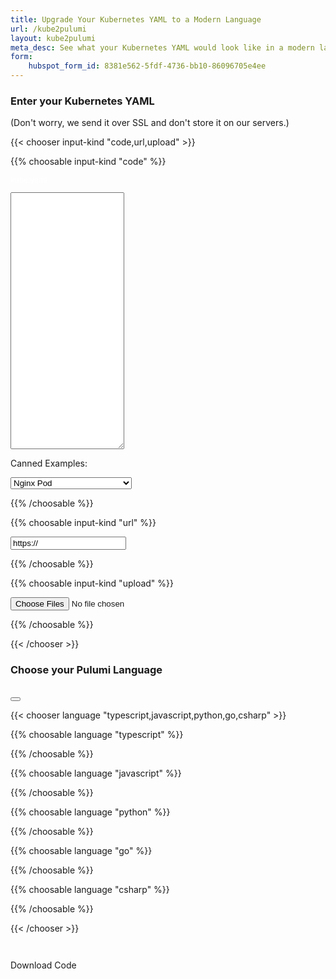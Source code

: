```yaml
---
title: Upgrade Your Kubernetes YAML to a Modern Language
url: /kube2pulumi
layout: kube2pulumi
meta_desc: See what your Kubernetes YAML would look like in a modern language thanks to Pulumi.
form:
    hubspot_form_id: 8381e562-5fdf-4736-bb10-86096705e4ee
---
```


<!-- Load up various Prism JS/CSS files needed to dynamically colorize results -->
<script type="text/javascript" src="https://cdnjs.cloudflare.com/ajax/libs/prism/1.20.0/prism.min.js" data-manual></script>
<script type="text/javascript" src="https://cdnjs.cloudflare.com/ajax/libs/prism/1.20.0/components/prism-javascript.min.js" data-manual></script>
<script type="text/javascript" src="https://cdnjs.cloudflare.com/ajax/libs/prism/1.20.0/components/prism-typescript.min.js" data-manual></script>
<script type="text/javascript" src="https://cdnjs.cloudflare.com/ajax/libs/prism/1.20.0/components/prism-python.min.js" data-manual></script>
<script type="text/javascript" src="https://cdnjs.cloudflare.com/ajax/libs/prism/1.20.0/components/prism-python.min.js" data-manual></script>
<script type="text/javascript" src="https://cdnjs.cloudflare.com/ajax/libs/prism/1.20.0/components/prism-go.min.js" data-manual></script>
<script type="text/javascript" src="https://cdnjs.cloudflare.com/ajax/libs/prism/1.20.0/components/prism-csharp.min.js" data-manual></script>
<link rel="stylesheet" type="text/css" href="https://cdnjs.cloudflare.com/ajax/libs/prism/1.20.0/themes/prism.min.css" />
<!-- JS for dynamically creating and downloading source as zips. -->
<script type="text/javascript" src="https://cdnjs.cloudflare.com/ajax/libs/jszip/3.5.0/jszip.min.js"></script>
<script type="text/javascript" src="https://cdnjs.cloudflare.com/ajax/libs/FileSaver.js/2.0.2/FileSaver.min.js"></script>

<div class="w-full mx-auto md:flex">

<div class="md:w-1/2 md:mr-2">

<h3 class="text-gray-700 text-center">Enter your Kubernetes YAML</h3>
<div class="text-gray-500 text-center m-1 -mb-2 text-xs">
    (Don't worry, we send it over SSL and don't store it on our servers.)
</div>

{{< chooser input-kind "code,url,upload" >}}

{{% choosable input-kind "code" %}}

<p class="m-0 -mt-4 p-2 bg-purple-300 text-white font-bold font-mono font-xs"
    style="font-size: 0.75rem !important; color: #fff !important">kube.yaml</p>
<textarea id="terraform-code" rows="27"
    class="w-full px-6 py-4 text-gray-700 text-sm font-mono overflow-y-scroll overflow-x-hidden whitespace-pre"
    title="Enter a single-file YAML manifest's text; see the 'UPLOAD' tab for multi-file programs">
</textarea>

<p class="text-gray-700 text-xs mb-1">
    Canned Examples:
</p>
<select id="terraform-canned-example" class="text-gray-700 text-xs">
    <option id=""></option>
    <option id="nginx_pod" selected>Nginx Pod</option>
    <option id="pulumi_operator">Pulumi Operator Deployment</option>
    <option id="auth">Auth Roles</option>
</select>

{{% /choosable %}}

{{% choosable input-kind "url" %}}

<input id="terraform-url" type="text" class="px-6 py-4 text-gray-700 text-sm w-full" value="https://"
    title="Enter a URL to a single YAML file (e.g., https://raw.githubusercontent.com/kubernetes/examples/master/guestbook/frontend-deployment.yaml); see the 'UPLOAD' tab for multiple files">
</input>

{{% /choosable %}}

{{% choosable input-kind "upload" %}}

<input id="terraform-upload" type="file" multiple class="px-6 py-4 text-gray-700 text-sm w-full">
</input>

{{% /choosable %}}

{{< /chooser >}}

</div>

<div class="md:w-1/2 md:ml-2">

<h3 class="text-gray-700 text-center">Choose your Pulumi Language</h3>
<div class="text-gray-500 text-center m-1 -mb-2 text-xs">
    &nbsp;
</div>

<div id="pulumi-code-download-icon" class="float-right mt-4 mr-1 hidden">
    <button class="copy-button" onclick="downloadCode()"><i class="fa fa-download text-xl" title="Download"></i></button>
</div>

{{< chooser language "typescript,javascript,python,go,csharp" >}}

{{% choosable language "typescript" %}}

<div id="pulumi-code-typescript-files" class="m-0 p-0"></div>

{{% /choosable %}}

{{% choosable language "javascript" %}}

<div id="pulumi-code-javascript-files" class="m-0 p-0"></div>

{{% /choosable %}}

{{% choosable language "python" %}}

<div id="pulumi-code-python-files" class="m-0 p-0"></div>

{{% /choosable %}}

{{% choosable language "go" %}}

<div id="pulumi-code-go-files" class="m-0 p-0"></div>

{{% /choosable %}}

{{% choosable language "csharp" %}}

<div id="pulumi-code-csharp-files" class="m-0 p-0"></div>

{{% /choosable %}}

{{< /chooser >}}

</div>

</div>

<pre id="pulumi-errors" class="text-center text-xs font-bold font-mono bg-gray-200 border-0 hidden" style="color:#ff0000"></pre>
<pre id="pulumi-warnings" class="text-center text-xs font-bold font-mono bg-gray-200 border-0 hidden" style="color:#cc6600"></pre>

<script>
// Extracts a query string variable from the browser's location.
function getQueryVariable(variable) {
    var query = window.location.search.substring(1);
    var vars = query.split("&");

    for (var i = 0; i < vars.length; i++) {
        var pair = vars[i].split("=");

        if (pair[0] === variable) {
            return decodeURIComponent(pair[1].replace(/\+/g, "%20"));
        }
    }
}

function getCurrentInputKind() {
    var ik;
    $("pulumi-chooser[type='input-kind'] > ul > li.active > a").each(function (i, e) {
        ik = $(e).text().trim().toLowerCase();
        return false;
    });
    return ik;
}

function setCurrentInputKind(ik) {
    $("pulumi-chooser[type='input-kind'] > ul > li > a").each(function (i, e) {
        if ($(e).text().trim().toLowerCase() === ik) {
            $(e)[0].click();
            return false;
        }
    });
}

function getCurrentLanguage() {
    var cl;
    $("pulumi-chooser[type='language'] > ul > li.active > a").each(function (i, e) {
        cl = e.innerText.trim().toLowerCase();
        return false;
    });
    return cl;
}

// currentCode will be updated to keep track of the currently converted code files. This
// is updated by convertCode and referenced from downloadCode to turn them into a ZIP for downloading.
var currentCodeFiles = {};

function clearLanguageFiles(language) {
    $("#pulumi-code-"+language+"-files").text("");
    $("#pulumi-code-download-icon").hide();
    $("#pulumi-code-download-button").addClass([ "opacity-50", "cursor-not-allowed" ]);
    currentCodeFiles = {};
}

function addLanguageFile(language, fn, code) {
    // Track this in the current list of files.
    currentCodeFiles[fn] = code;

    // Try to colorize the code first.
    if (window.Prism) {
        try {
            code = window.Prism.highlight(code, Prism.languages[language], language);
        } catch (err) {
            console.log("code highlighting failed: " + err);
        }
    } else {
        console.log("no code highlighting available");
    }

    let files = $(`#pulumi-code-${language}-files`);
    let fileno = files.children().length;
    let filediv = `pulumi-code-${language}-${fileno}`;
    files.append(`
        <p class="m-0 ${fileno == 0 ? "" : "-mt-4"} p-2 bg-purple-300 text-white font-bold font-mono font-xs"
            style="font-size: 0.75rem !important; color: #fff !important">${fn}</p>
        <div class="highlight" id="${filediv}">
            <pre class="chroma"><code class="language-typescript"
                style="font-size: 14px !important;font-family:Source Code Pro, Menlo, Monaco, Consolas, 'Liberation Mono', 'Courier New', monospace" data-lang="typescript">${code}</code></pre>
            <div class="copy-button-container">
                <pulumi-tooltip>
                    <button class="copy-button"><i class="far fa-copy copy text-xl"></i></button>
                    <span slot="content">Click to copy</span>
                </pulumi-tooltip>
            </div>
        </div>
    `);
    $("#code[class*=language-], pre[class*=language-]").css("font-size", "14px");

    addCopyButton($(`#${filediv}`));
}

var couldNotConvertError =`<div id="couldnt-convert-code" class="container mx-auto pt-8">
    <div class="text-center max-w-2xl mx-auto">
        <h3>Sorry, we couldn't convert your code.</h3><br>
        <p class="text-lg mt-0 mb-16">
            There may be a problem with the code you submitted, or it might use a feature the
            converter doesn't yet support. To work with an engineer to help with your evaluation, please
            <a href="{{< relref "/about#contactus" >}})" class="link">contact us</a> or
            <a href="https://slack.pulumi.com" class="link">join our Community Slack</a>. We are here to help!
        </p>
    </div>
</div>
`;

// Display the "could not convert" boilerplate.
function displayCouldNotConvert(language) {
    clearLanguageFiles(language);
    $("#pulumi-code-"+language+"-files").html(couldNotConvertError);
}

// Now set up our event handler for conversion.
function convertCode(language) {
    // If we got called without an explicit language, look it up.
    language = language || getCurrentLanguage();

    // Get the currently chosen language by looking up the active language chooser tab.
    let languageTextbox = language;
    if (language === "c#") {
        language = "csharp";
        languageTextbox = "csharp";
    } else if (language === "javascript") {
        language = "typescript";
        languageTextbox = "javascript";
    }

    // Clear the current fields.
    $("#pulumi-errors").hide();
    $("#pulumi-warnings").hide();
    clearLanguageFiles(languageTextbox);

    // Now read the various possible code sources.
    let tfCode = $("#terraform-code").val();
    let tfUrl = $("#terraform-url").val();
    let tfUploadFiles = $("#terraform-upload")[0].files;
    if (tfUrl === "https://") {
        tfUrl = "";
    }

    // Read the input kind and verify that we've got what we need.
    let tfIk = getCurrentInputKind();
    switch (tfIk) {
    case "url":
        if (tfUrl === "") {
            $("#pulumi-errors").text("Error: Please enter a URL for the code to convert above, and then try again");
            $("#pulumi-errors").show();
            return;
        }
        break;
    case "upload":
        if (!tfUploadFiles || !tfUploadFiles.length) {
            $("#pulumi-errors").text("Error: Please choose code files to upload above, and then try again");
            $("#pulumi-errors").show();
            return;
        }
        break;
    default: // "code"
        if (tfCode === "") {
            $("#pulumi-errors").text("Error: Please enter the code to convert above, and then try again");
            $("#pulumi-errors").show();
            return;
        }
        break;
    }

    // Add some "waiting" touches.
    $(document.body).css({ "cursor": "wait" });
    $("#terraform-code, #terraform-url").css({ "cursor": "wait" });
    $("pulumi-chooser[type='language'] > ul > li > a").css({ "cursor": "wait" });
    addLanguageFile(languageTextbox, "…", "…");

    // Post to the endpoint and then, afterwards, add the result to the textbox.
    let post = {
        url: "https://1qm03yusb2.execute-api.us-west-2.amazonaws.com/stage/convertKube",
    };
    if (tfIk === "upload") {
        // If uploading files, we need to take a slightly more complex path.
        var fd = new FormData();
        for (let i = 0; i < tfUploadFiles.length; i++) {
            fd.append("file", tfUploadFiles[i]);
        }
        post.data = fd;
        post.processData = false;
        post.contentType = false;

        // Since the payload is the multipart form upload, send the language in the querystring.
        post.url += "?language=" + language;
    } else {
        switch (tfIk) {
        case "url":
            post.data = JSON.stringify({ url: tfUrl, language: language });
            break;
        default: // "code"
            post.data = JSON.stringify({ code: tfCode, language: language });
            break;
        }
        post.dataType = "json";
    }
    $.post(post)
        .done(function(data) {
            clearLanguageFiles(languageTextbox);

            if (data.files) {
                let filenames = Object.keys(data.files);
                filenames.sort();
                for (let i = 0; i < filenames.length; i++) {
                    let fn = filenames[i];
                    let code = data.files[fn];
                    addLanguageFile(languageTextbox, fn, code);
                }
                $("#pulumi-code-download-icon").show();
                $("#pulumi-code-download-button").removeClass([ "opacity-50", "cursor-not-allowed" ]);
            } else {
                displayCouldNotConvert(languageTextbox);
            }

            if (data.diagnostics) {
                $("#pulumi-warnings").text(data.diagnostics);
                $("#pulumi-warnings").show();
            }
        })
        .fail(function(err) {
            let errorText = "An unspecified error occurred";
            if (err) {
                if (err.responseText) {
                    errorText = err.responseText;
                    try {
                        let errdata = JSON.parse(err.responseText);
                        if (errdata.error) {
                            errorText = errdata.error;
                        }
                    } catch {
                        // ignore.
                    }
                }
                errorText += " [" + err.statusText + " " + err.status + "]";
            }
            $("#pulumi-errors").text(errorText);
            $("#pulumi-errors").show();
            displayCouldNotConvert(languageTextbox);
        }).
        always(function() {
            $(document.body).css({ "cursor": "default" });
            $("#terraform-code, #terraform-url").css({ "cursor": "text" });
            $("pulumi-chooser[type='language'] > ul > li > a").css({ "cursor": "pointer" });
        });
}

// downloadCode downloads the currently converted code, if available.
function downloadCode() {
    let zip = new JSZip();
    for (let fn of Object.keys(currentCodeFiles)) {
        zip.file(fn, currentCodeFiles[fn]);
    }
    zip.generateAsync({ type: "blob" }).then(function(content) {
        // Use FileSaver.js to save the file, triggering download in the user's browser.
        saveAs(content, "kube2pulumi.zip");
    });
}

function getCannedExample(id) {
    if (id === undefined) {
        // Look up the currently selected example ID.
        id = $("#terraform-canned-example").children("option:selected").attr("id");
    }

    let comment = "#"; // to suppress Markdown lint errors.
    switch (id) {
        case "":
            return "";

        case "nginx_pod":
            return `apiVersion: v1
kind: Pod
metadata:
  namespace: frontend
  name: nginx
spec:
  containers:
    - name: nginx
      image: nginx:1.14-alpine
      resources:
        limits:
          memory: 20Mi
          cpu: 0.2

`;

        case "pulumi_operator":
            return `
apiVersion: apps/v1
kind: Deployment
metadata:
  name: pulumi-kubernetes-operator
spec:
  replicas: 1
  selector:
    matchLabels:
      name: pulumi-kubernetes-operator
  template:
    metadata:
      labels:
        name: pulumi-kubernetes-operator
    spec:
      serviceAccountName: pulumi-kubernetes-operator
      imagePullSecrets:
        - name: pulumi-kubernetes-operator
      containers:
        - name: pulumi-kubernetes-operator
          image: pulumi/pulumi-kubernetes-operator:v0.0.2
          command:
            - pulumi-kubernetes-operator
          args:
            - "--zap-level=debug"
          imagePullPolicy: Always
          env:
            - name: WATCH_NAMESPACE
              valueFrom:
                fieldRef:
                  fieldPath: metadata.namespace
            - name: POD_NAME
              valueFrom:
                fieldRef:
                  fieldPath: metadata.name
            - name: OPERATOR_NAME
              value: "pulumi-kubernetes-operator"
`;

        case "auth":
            return `
apiVersion: rbac.authorization.k8s.io/v1
kind: Role
metadata:
  creationTimestamp: null
  name: pulumi-kubernetes-operator
rules:
  \- apiGroups:
      - ""
    resources:
      - pods
      - services
      - services/finalizers
      - endpoints
      - persistentvolumeclaims
      - events
      - configmaps
      - secrets
    verbs:
      - create
      - delete
      - get
      - list
      - patch
      - update
      - watch
  \- apiGroups:
      - apps
    resources:
      - deployments
      - daemonsets
      - replicasets
      - statefulsets
    verbs:
      - create
      - delete
      - get
      - list
      - patch
      - update
      - watch
  \- apiGroups:
      - monitoring.coreos.com
    resources:
      - servicemonitors
    verbs:
      - get
      - create
  \- apiGroups:
      - apps
    resourceNames:
      - pulumi-kubernetes-operator
    resources:
      - deployments/finalizers
    verbs:
      - update
  \- apiGroups:
      - ""
    resources:
      - pods
    verbs:
      - get
  \- apiGroups:
      - apps
    resources:
      - replicasets
      - deployments
    verbs:
      - get
  \- apiGroups:
      - pulumi.com
    resources:
      - '*'
    verbs:
      - create
      - delete
      - get
      - list
      - patch
      - update
      - watch
`;

        default:
            throw new Error("unrecognized canned example ID: " + id);
    }
}

function loadCannedExample(id) {
    $("#terraform-code").val(getCannedExample(id));
}

window.onload = function() {
    $(document).ready(function() {
        // If there are querystring parameters populate the fields.
        let tfUrl = getQueryVariable("url");
        let tfCode = getQueryVariable("code");
        if (tfUrl) {
            $("#terraform-url").val(tfUrl);
            setCurrentInputKind("url");
        } else {
            if (tfCode) {
                $("#terraform-code").val(tfCode);
            } else {
                loadCannedExample();
            }
            setCurrentInputKind("code");
        }

        // We auto-submit the code based on user interaction, including (1) after they finish typing,
        // (2) if they hit enter in the URL box, (3) after selecting files to upload, and (4) when
        // switching the language in the right-hand converted code box.

        // After a while of no typing, submit.
        var typingTimer;
        let doneTypingMs = 1500;
        $("#terraform-code").keyup(function (e) {
            clearTimeout(typingTimer);
            if ($(this).val() !== "") {
                typingTimer = setTimeout(convertCode, doneTypingMs);
            }
        });
        $("#terraform-code").keydown(function (e) {
            clearTimeout(typingTimer);
        });
        $("#terraform-url").keyup(function (e) {
            clearTimeout(typingTimer);
            if ($(this).val() !== "" && e.which !== 13) {
                typingTimer = setTimeout(convertCode, doneTypingMs);
            }
        });
        $("#terraform-url").keydown(function (e) {
            clearTimeout(typingTimer);
            if (e.which === 13) {
                // If you hit enter in the URL bar, submit immediately.
                convertCode();
                return false;
            }
        });

        // After the file upload selector has occurred, submit.
        $("#terraform-upload").change(function (e) {
            let files = $("#terraform-upload")[0].files;
            if (files && files.length) {
                convertCode();
                return false;
            }
        });

        // Enable tabs within the code window, to make it easier to type code.
        $("#terraform-code").keydown(function (e) {
            if ((e.which || e.keyCode) === 9) {
                e.preventDefault();
                let start = this.selectionStart;
                let end = this.selectionEnd;
                $(this).val(
                    $(this).val().substring(0, start) +
                    "\t" +
                    $(this).val().substring(end)
                );
                this.selectionStart = this.selectionEnd = start + 1;
            }
        });

        // If the canned example is changed, use it to load the code.
        $("#terraform-canned-example").change(function (e) {
            loadCannedExample();
            convertCode();
        });

        // Hook up event handlers for the language choosers.
        $("pulumi-chooser[type='language'] > ul > li > a").each(function (i, e) {
            $(e).click(function() {
                convertCode($(e).text().trim().toLowerCase());
            });
        });

        // Fire off a conversion just to get started using the default code snippet example.
        convertCode(getCurrentLanguage() || "typescript");
    });
}
</script>

<div class="text-center py-8">
    <a id="pulumi-code-download-button"
        class="btn btn-lg mr-4 opacity-50 cursor-not-allowed" onclick="downloadCode()">Download Code</a>
</div>
